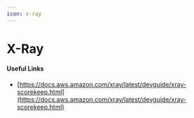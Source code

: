 ```yaml
---
icon: x-ray
---
```


# X-Ray

#### Useful Links

* [https://docs.aws.amazon.com/xray/latest/devguide/xray-scorekeep.html](https://docs.aws.amazon.com/xray/latest/devguide/xray-scorekeep.html)

